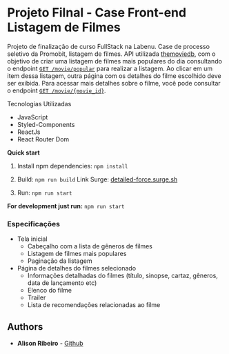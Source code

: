 
# Projeto Filnal - Case Front-end Listagem de Filmes

Projeto de finalização de curso FullStack na Labenu. Case de processo seletivo da Promobit, listagem de filmes. API utilizada [themoviedb](https://developers.themoviedb.org/3/getting-started/introduction), com o objetivo de criar uma listagem de filmes mais populares do dia consultando o endpoint  [`GET /movie/popular`](https://developers.themoviedb.org/3/movies/get-popular-movies) para realizar a listagem. Ao clicar em um item dessa listagem, outra página com os detalhes do filme escolhido deve ser exibida. Para acessar mais detalhes sobre o filme, você pode consultar o endpoint [`GET /movie/{movie_id}`](https://developers.themoviedb.org/3/movies/get-movie-details).

Tecnologias Utilizadas

- JavaScript
- Styled-Components
- ReactJs
- React Router Dom

**Quick start**

1. Install npm dependencies: `npm install`

2. Build: `npm run build`
    Link Surge: [detailed-force.surge.sh](https://detailed-force.surge.sh)

3. Run: `npm run start`

**For development just run:** `npm run start`


### Especificações

- Tela inicial
    - Cabeçalho com a lista de gêneros de filmes
    - Listagem de filmes mais populares
    - Paginação da listagem
- Página de detalhes do filmes selecionado
    - Informações detalhadas do filmes (título, sinopse, cartaz, gêneros, data de lançamento etc)
    - Elenco do filme
    - Trailer
    - Lista de recomendações relacionadas ao filme


## Authors

* **Alison Ribeiro** - [Github](https://github.com/alisonluri)
